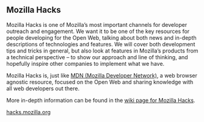 ## Mozilla Hacks

Mozilla Hacks is one of Mozilla’s most important channels for developer outreach and engagement. We want it to be one of the key resources for people developing for the Open Web, talking about both news and in-depth descriptions of technologies and features. We will cover both development tips and tricks in general, but also look at features in Mozilla’s products from a technical perspective – to show our approach and line of thinking, and hopefully inspire other companies to implement what we have.

Mozilla Hacks is, just like [MDN (Mozilla Developer Network)](https://developer.mozilla.org/), a web browser agnostic resource, focused on the Open Web and sharing knowledge with all web developers out there.

More in-depth information can be found in the [wiki page for Mozilla Hacks](https://wiki.mozilla.org/Engagement/Developer_Engagement/Hacks_blog).

[hacks.mozilla.org](https://hacks.mozilla.org/)
